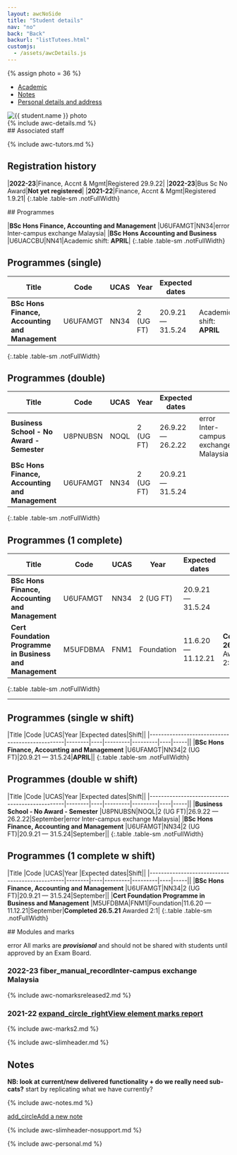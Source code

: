 ```yaml
---
layout: awcNoSide
title: "Student details"
nav: "no"
back: "Back"
backurl: "listTutees.html"
customjs:
  - /assets/awcDetails.js
---
```


{% assign photo = 36 %}

<div class="container-fluid details" markdown="1">

<ul class="nav nav-tabs" id="myTab" role="tablist">
  <li class="nav-item">
    <a class="nav-link active" id="Academic-tab" data-toggle="tab" href="#Academic" role="tab" aria-controls="Academic" aria-selected="true">Academic</a>
  </li>
  <li class="nav-item">
    <a class="nav-link" id="Notes-tab" data-toggle="tab" href="#Notes" role="tab" aria-controls="Notes" aria-selected="false">Notes</a>
  </li>
  <li class="nav-item">
    <a class="nav-link" id="Personal-tab" data-toggle="tab" href="#Personal" role="tab" aria-controls="Personal" aria-selected="false">Personal details and address</a>
  </li>
</ul>


<div class="tab-content" id="myTabContent">
<div class="tab-pane fade show active" id="Academic" role="tabpanel" aria-labelledby="Academic-tab">
<div class="row" markdown="1">
  <div class="col-md-8" markdown="1">

  <div class="row" markdown="1">
   <div class="col-sm-3 col-md-3 ">
    <img src="{{ photo | prepend: "photos/128-" | append: ".jpg"}}" alt="{{ student.name }} photo" class="detailsphoto">
   </div>
   <div class="col-sm-9 col-md-9" markdown="1">
{% include awc-details.md %}
   </div>
  </div>

  <div class="row space" markdown="1">
   <div class="col" markdown="1">
## Associated staff

{% include awc-tutors.md %}
   </div>
  </div>

  </div>


  <div class="col-md-4" markdown="1">
  <h2 class="completed">Registration history</h2>

|**2022-23**|Finance, Accnt & Mgmt|Registered 29.9.22|
|**2022-23**|Bus Sc No Award|**Not yet registered**|
|**2021-22**|Finance, Accnt & Mgmt|Registered 1.9.21|
{:.table .table-sm .notFullWidth}

  </div>
</div>



<div class="row space" markdown="1">
  <div class="col" markdown="1">
   <!-- PLAN -->
## Programmes

|**BSc Hons Finance, Accounting and Management** |U6UFAMGT|NN34|<span class="material-symbols-sharp hilight solid mdIcon">error</span> Inter-campus exchange Malaysia|
|**BSc Hons Accounting and Business** |U6UACCBU|NN41|Academic shift: **APRIL**|
{:.table .table-sm .notFullWidth}



## Programmes (single)

|Title                                           |Code    |UCAS|Year     |Expected dates||
|------------------------------------------------|--------|----|---------|---------|----|
|**BSc Hons Finance, Accounting and Management** |U6UFAMGT|NN34|2 (UG FT)|20.9.21 &mdash; 31.5.24|Academic shift: **APRIL**|
{:.table .table-sm .notFullWidth}



## Programmes (double)

|Title                                           |Code    |UCAS|Year     |Expected dates||
|------------------------------------------------|--------|----|---------|---------|----|
|**Business School - No Award - Semester**       |U8PNUBSN|NOQL|2 (UG FT)|26.9.22 &mdash; 26.2.22|<span class="material-symbols-sharp hilight solid mdIcon">error</span> Inter-campus exchange Malaysia|
|**BSc Hons Finance, Accounting and Management** |U6UFAMGT|NN34|2 (UG FT)|20.9.21 &mdash; 31.5.24||
{:.table .table-sm .notFullWidth}




## Programmes (1 complete)

|Title                                           |Code    |UCAS|Year     |Expected dates||
|------------------------------------------------|--------|----|---------|---------|----|
|**BSc Hons Finance, Accounting and Management** |U6UFAMGT|NN34|2 (UG FT)|20.9.21 &mdash; 31.5.24||
|**Cert Foundation Programme in Business and Management** |M5UFDBMA|FNM1|Foundation|11.6.20 &mdash; 11.12.21|**Completed 26.5.21** Awarded 2:1|
{:.table .table-sm .notFullWidth}

----

## Programmes (single w shift)

|Title                                           |Code    |UCAS|Year     |Expected dates|Shift||
|------------------------------------------------|--------|----|---------|---------|----|-----||
|**BSc Hons Finance, Accounting and Management** |U6UFAMGT|NN34|2 (UG FT)|20.9.21 &mdash; 31.5.24|**APRIL**||
{:.table .table-sm .notFullWidth}



## Programmes (double w shift)

|Title                                           |Code    |UCAS|Year     |Expected dates|Shift||
|------------------------------------------------|--------|----|---------|---------|----|-----||
|**Business School - No Award - Semester**       |U8PNUBSN|NOQL|2 (UG FT)|26.9.22 &mdash; 26.2.22|September|<span class="material-symbols-sharp hilight solid mdIcon">error</span> Inter-campus exchange Malaysia|
|**BSc Hons Finance, Accounting and Management** |U6UFAMGT|NN34|2 (UG FT)|20.9.21 &mdash; 31.5.24|September||
{:.table .table-sm .notFullWidth}




## Programmes (1 complete w shift)

|Title                                           |Code    |UCAS|Year     |Expected dates|Shift||
|------------------------------------------------|--------|----|---------|---------|----|-----||
|**BSc Hons Finance, Accounting and Management** |U6UFAMGT|NN34|2 (UG FT)|20.9.21 &mdash; 31.5.24|September||
|**Cert Foundation Programme in Business and Management** |M5UFDBMA|FNM1|Foundation|11.6.20 &mdash; 11.12.21|September|**Completed 26.5.21** Awarded 2:1|
{:.table .table-sm .notFullWidth}


  </div>
</div>



<div class="row space" markdown="1">
  <div class="col" markdown="1">
## Modules and marks
<p><span class="material-symbols-sharp hilight solid">error</span> All marks are <b><i>provisional</i></b> and should not be shared with students until approved by an Exam Board.</p>
  </div>
</div>

<div class="row" markdown="1">
  <div class="col" markdown="1">
<h3>2022-23 <span class="part2"><span class="material-symbols-sharp spacer">fiber_manual_record</span>Inter-campus exchange Malaysia</span></h3>
{% include awc-nomarksreleased2.md %}
  </div>
</div>

<div class="row " markdown="1">
  <div class="col" markdown="1">
<h3>2021-22 <a class="btn btn-sm btn-outline-primary float-right" href="#" role="button"><span class="material-symbols-sharp solid smIcon">expand_circle_right</span>View element marks report</a></h3>
{% include awc-marks2.md %}
  </div>
</div>


</div>





<div class="tab-pane fade" id="Notes" role="tabpanel" aria-labelledby="Notes-tab">

  {% include awc-slimheader.md %}

  <h2>Notes</h2>

  <p><b>NB: look at current/new delivered functionality + do we really need sub-cats?</b> start by replicating what we have currently?</p>

  {% include awc-notes.md %}

  <p><a class="btn btn-outline-primary" href="#" role="button"><span class="material-symbols-sharp solid">add_circle</span>Add a new note</a></p>

</div>





<div class="tab-pane fade" id="Personal" role="tabpanel" aria-labelledby="Personal-tab">

  {% include awc-slimheader-nosupport.md %}

  {% include awc-personal.md %}

</div>
</div>
